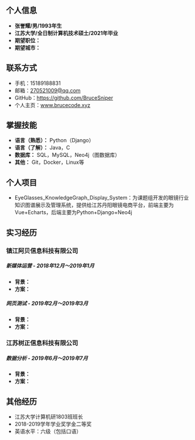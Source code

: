  ## 个人信息


 * **张誉耀/男/1993年生**
 * **江苏大学/全日制计算机技术硕士/2021年毕业**
 * **期望职位：**
 * **期望城市：**

 ## 联系方式
 
 * 手机：15189188831
 * 邮箱：270521009@qq.com
 * GitHub：https://github.com/BruceSniper
 * 个人主页：www.brucecode.xyz

 ## 掌握技能
 
 * **语言（熟悉）：** Python（Django）
 * **语言（了解）：** Java，C
 * **数据库：** SQL，MySQL，Neo4j（图数据库）
 * **其他：** Git，Docker，Linux等

 ## 个人项目
 
 * EyeGlasses_KnowledgeGraph_Display_System：为课题组开发的眼镜行业知识图谱展示及管理系统，提供给江苏丹阳眼镜电商平台，前端主要为Vue+Echarts，后端主要为Python+Django+Neo4j

## 实习经历

### 镇江阿贝信息科技有限公司
##### 新媒体运营 - 2018年12月～2019年1月
* **背景：**
* **方案：**

##### 网页测试 - 2019年2月～2019年3月
* **背景：**
* **方案：**

### 江苏树正信息科技有限公司
##### 数据分析 - 2019年6月～2019年7月
* **背景：**
* **方案：**

## 其他经历
* 江苏大学计算机研1803班班长
* 2018-2019学年学业奖学金二等奖
* 英语水平：六级（包括口语）
